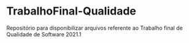 # TrabalhoFinal-Qualidade
Repositório para disponibilizar arquivos referente ao Trabalho final de Qualidade de Software 2021.1
